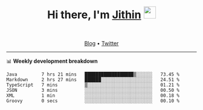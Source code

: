 <h1 align="center">Hi there, I'm <a href="https://jithset.github.io/" target="_blank">Jithin</a> <img
src="https://github.com/blackcater/blackcater/raw/main/images/Hi.gif" height="32" /></h1>

<br />

<p align="center">
  <a href="https://jithset.github.io">Blog</a> •
  <a href="https://twitter.com/jithset">Twitter</a>
</p>

---

📊 **Weekly development breakdown**

<!--START_SECTION:waka-->

```text
Java         7 hrs 21 mins   ██████████████████▒░░░░░░   73.45 %
Markdown     2 hrs 27 mins   ██████░░░░░░░░░░░░░░░░░░░   24.51 %
TypeScript   7 mins          ▒░░░░░░░░░░░░░░░░░░░░░░░░   01.21 %
JSON         3 mins          ░░░░░░░░░░░░░░░░░░░░░░░░░   00.50 %
XML          1 min           ░░░░░░░░░░░░░░░░░░░░░░░░░   00.18 %
Groovy       0 secs          ░░░░░░░░░░░░░░░░░░░░░░░░░   00.10 %
```

<!--END_SECTION:waka-->

